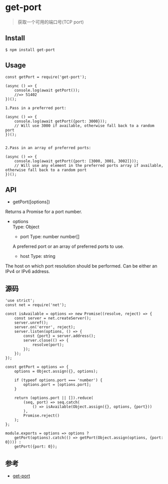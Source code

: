 # get-port
>获取一个可用的端口号(TCP port)

## Install
```
$ npm install get-port
```


## Usage
```
const getPort = require('get-port');

(async () => {
	console.log(await getPort());
	//=> 51402
})();

1.Pass in a preferred port:

(async () => {
	console.log(await getPort({port: 3000}));
	// Will use 3000 if available, otherwise fall back to a random port
})();


2.Pass in an array of preferred ports:

(async () => {
	console.log(await getPort({port: [3000, 3001, 3002]}));
	// Will use any element in the preferred ports array if available, otherwise fall back to a random port
})();
```


## API

* getPort([options])

Returns a Promise for a port number.

- options  
  Type: Object

  - port
  Type: number number[]

  A preferred port or an array of preferred ports to use.

  - host
  Type: string

The host on which port resolution should be performed. Can be either an IPv4 or IPv6 address.


## 源码

```
'use strict';
const net = require('net');

const isAvailable = options => new Promise((resolve, reject) => {
	const server = net.createServer();
	server.unref();
	server.on('error', reject);
	server.listen(options, () => {
		const {port} = server.address();
		server.close(() => {
			resolve(port);
		});
	});
});

const getPort = options => {
	options = Object.assign({}, options);

	if (typeof options.port === 'number') {
		options.port = [options.port];
	}

	return (options.port || []).reduce(
		(seq, port) => seq.catch(
			() => isAvailable(Object.assign({}, options, {port}))
		),
		Promise.reject()
	);
};

module.exports = options => options ?
	getPort(options).catch(() => getPort(Object.assign(options, {port: 0}))) :
	getPort({port: 0});
```


## 参考
- [get-port](https://github.com/sindresorhus/get-port)
